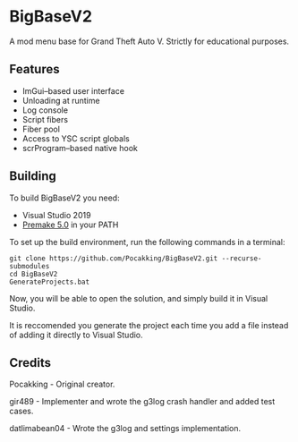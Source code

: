 # BigBaseV2
A mod menu base for Grand Theft Auto V.
Strictly for educational purposes.

## Features
* ImGui–based user interface
* Unloading at runtime
* Log console
* Script fibers
* Fiber pool
* Access to YSC script globals
* scrProgram–based native hook

## Building
To build BigBaseV2 you need:
* Visual Studio 2019
* [Premake 5.0](https://premake.github.io/download.html) in your PATH

To set up the build environment, run the following commands in a terminal:
```dos
git clone https://github.com/Pocakking/BigBaseV2.git --recurse-submodules
cd BigBaseV2
GenerateProjects.bat
```
Now, you will be able to open the solution, and simply build it in Visual Studio.

It is reccomended you generate the project each time you add a file instead of adding it directly to Visual Studio.

## Credits
Pocakking - Original creator.

gir489 - Implementer and wrote the g3log crash handler and added test cases.

datlimabean04 - Wrote the g3log and settings implementation.